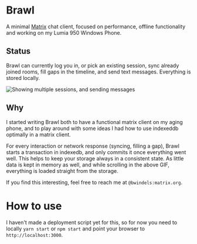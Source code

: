 # Brawl

A minimal [Matrix](https://matrix.org/) chat client, focused on performance, offline functionality and working on my Lumia 950 Windows Phone.

## Status

Brawl can currently log you in, or pick an existing session, sync already joined rooms, fill gaps in the timeline, and send text messages. Everything is stored locally.

![Showing multiple sessions, and sending messages](https://bwindels.github.io/brawl-chat/images/brawl-sending.gif)

## Why

I started writing Brawl both to have a functional matrix client on my aging phone, and to play around with some ideas I had how to use indexeddb optimally in a matrix client.

For every interaction or network response (syncing, filling a gap), Brawl starts a transaction in indexedb, and only commits it once everything went well. This helps to keep your storage always in a consistent state. As little data is kept in memory as well, and while scrolling in the above GIF, everything is loaded straight from the storage.

If you find this interesting, feel free to reach me at `@bwindels:matrix.org`.

# How to use

I haven't made a deployment script yet for this, so for now you need to locally `yarn start` or `npm start` and point your browser to `http://localhost:3000`.
